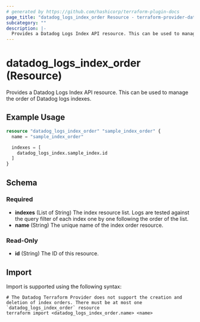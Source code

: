 ```yaml
---
# generated by https://github.com/hashicorp/terraform-plugin-docs
page_title: "datadog_logs_index_order Resource - terraform-provider-datadog"
subcategory: ""
description: |-
  Provides a Datadog Logs Index API resource. This can be used to manage the order of Datadog logs indexes.
---
```


# datadog_logs_index_order (Resource)

Provides a Datadog Logs Index API resource. This can be used to manage the order of Datadog logs indexes.

## Example Usage

```terraform
resource "datadog_logs_index_order" "sample_index_order" {
  name = "sample_index_order"

  indexes = [
    datadog_logs_index.sample_index.id
  ]
}
```

<!-- schema generated by tfplugindocs -->
## Schema

### Required

- **indexes** (List of String) The index resource list. Logs are tested against the query filter of each index one by one following the order of the list.
- **name** (String) The unique name of the index order resource.

### Read-Only

- **id** (String) The ID of this resource.

## Import

Import is supported using the following syntax:

```shell
# The Datadog Terraform Provider does not support the creation and deletion of index orders. There must be at most one `datadog_logs_index_order` resource
terraform import <datadog_logs_index_order.name> <name>
```

